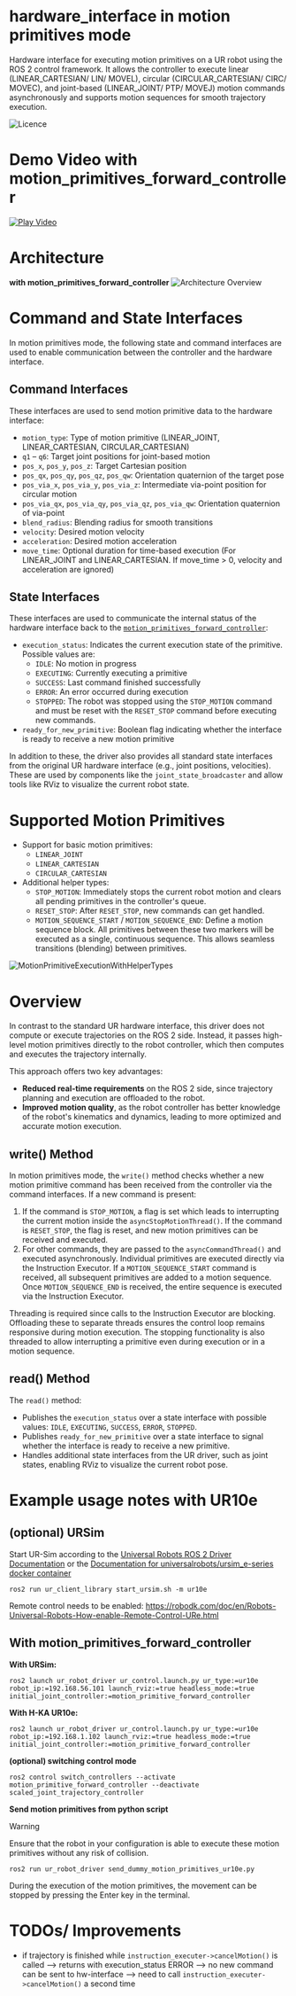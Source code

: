 hardware_interface in motion primitives mode
==========================================

Hardware interface for executing motion primitives on a UR robot using the ROS 2 control framework. It allows the controller to execute linear (LINEAR_CARTESIAN/ LIN/ MOVEL), circular (CIRCULAR_CARTESIAN/ CIRC/ MOVEC), and joint-based (LINEAR_JOINT/ PTP/ MOVEJ) motion commands asynchronously and supports motion sequences for smooth trajectory execution.

![Licence](https://img.shields.io/badge/License-BSD-3-Clause-blue.svg)

# Demo Video with motion_primitives_forward_controller
[![Play Video](doc/motion_primitive_ur_driver/moprim_forward_controller_ur_demo_thumbnail.png)](https://youtu.be/SKz6LFvJmhQ)

# Architecture
**with motion_primitives_forward_controller**
![Architecture Overview](doc/motion_primitive_ur_driver/ros2_control_motion_primitives_ur.drawio.png)

# Command and State Interfaces

In motion primitives mode, the following state and command interfaces are used to enable communication between the controller and the hardware interface.

## Command Interfaces

These interfaces are used to send motion primitive data to the hardware interface:

- `motion_type`: Type of motion primitive (LINEAR_JOINT, LINEAR_CARTESIAN, CIRCULAR_CARTESIAN)
- `q1` – `q6`: Target joint positions for joint-based motion
- `pos_x`, `pos_y`, `pos_z`: Target Cartesian position
- `pos_qx`, `pos_qy`, `pos_qz`, `pos_qw`: Orientation quaternion of the target pose
- `pos_via_x`, `pos_via_y`, `pos_via_z`: Intermediate via-point position for circular motion
- `pos_via_qx`, `pos_via_qy`, `pos_via_qz`, `pos_via_qw`: Orientation quaternion of via-point
- `blend_radius`: Blending radius for smooth transitions
- `velocity`: Desired motion velocity
- `acceleration`: Desired motion acceleration
- `move_time`: Optional duration for time-based execution (For LINEAR_JOINT and LINEAR_CARTESIAN. If move_time > 0, velocity and acceleration are ignored)

## State Interfaces

These interfaces are used to communicate the internal status of the hardware interface back to the [`motion_primitives_forward_controller`](https://github.com/b-robotized-forks/ros2_controllers/tree/motion_primitive_forward_controller/motion_primitives_forward_controller):

- `execution_status`: Indicates the current execution state of the primitive. Possible values are:
  - `IDLE`: No motion in progress
  - `EXECUTING`: Currently executing a primitive
  - `SUCCESS`: Last command finished successfully
  - `ERROR`: An error occurred during execution
  - `STOPPED`: The robot was stopped using the `STOP_MOTION` command and must be reset with the `RESET_STOP` command before executing new commands.
- `ready_for_new_primitive`: Boolean flag indicating whether the interface is ready to receive a new motion primitive

In addition to these, the driver also provides all standard state interfaces from the original UR hardware interface (e.g., joint positions, velocities). These are used by components like the `joint_state_broadcaster` and allow tools like RViz to visualize the current robot state.


# Supported Motion Primitives

- Support for basic motion primitives:
  - `LINEAR_JOINT`
  - `LINEAR_CARTESIAN`
  - `CIRCULAR_CARTESIAN`
- Additional helper types:
  - `STOP_MOTION`: Immediately stops the current robot motion and clears all pending primitives in the controller's queue.
  - `RESET_STOP`: After `RESET_STOP`, new commands can get handled.
  - `MOTION_SEQUENCE_START` / `MOTION_SEQUENCE_END`: Define a motion sequence block. All primitives between these two markers will be executed as a single, continuous sequence. This allows seamless transitions (blending) between primitives.

![MotionPrimitiveExecutionWithHelperTypes](doc/motion_primitive_ur_driver/MotionPrimitiveExecutionWithHelperTypes_UR.drawio.png)

# Overview

In contrast to the standard UR hardware interface, this driver does not compute or execute trajectories on the ROS 2 side. Instead, it passes high-level motion primitives directly to the robot controller, which then computes and executes the trajectory internally.

This approach offers two key advantages:

- **Reduced real-time requirements** on the ROS 2 side, since trajectory planning and execution are offloaded to the robot.
- **Improved motion quality**, as the robot controller has better knowledge of the robot's kinematics and dynamics, leading to more optimized and accurate motion execution.


## write() Method

In motion primitives mode, the `write()` method checks whether a new motion primitive command has been received from the controller via the command interfaces. If a new command is present:

1. If the command is `STOP_MOTION`, a flag is set which leads to interrupting the current motion inside the `asyncStopMotionThread()`. If the command is `RESET_STOP`, the flag is reset, and new motion primitives can be received and executed.
2. For other commands, they are passed to the `asyncCommandThread()` and executed asynchronously. Individual primitives are executed directly via the Instruction Executor.
If a `MOTION_SEQUENCE_START` command is received, all subsequent primitives are added to a motion sequence. Once `MOTION_SEQUENCE_END` is received, the entire sequence is executed via the Instruction Executor.

Threading is required since calls to the Instruction Executor are blocking. Offloading these to separate threads ensures the control loop remains responsive during motion execution. The stopping functionality is also threaded to allow interrupting a primitive even during execution or in a motion sequence.

## read() Method

The `read()` method:

- Publishes the `execution_status` over a state interface with possible values: `IDLE`, `EXECUTING`, `SUCCESS`, `ERROR`, `STOPPED`.
- Publishes `ready_for_new_primitive` over a state interface to signal whether the interface is ready to receive a new primitive.
- Handles additional state interfaces from the UR driver, such as joint states, enabling RViz to visualize the current robot pose.


# Example usage notes with UR10e
## (optional) URSim
Start UR-Sim according to the [Universal Robots ROS 2 Driver Documentation](https://docs.universal-robots.com/Universal_Robots_ROS2_Documentation/doc/ur_client_library/doc/setup/ursim_docker.html) or the [Documentation for universalrobots/ursim_e-series docker container](https://hub.docker.com/r/universalrobots/ursim_e-series)
```
ros2 run ur_client_library start_ursim.sh -m ur10e
```
Remote control needs to be enabled:
https://robodk.com/doc/en/Robots-Universal-Robots-How-enable-Remote-Control-URe.html

## With motion_primitives_forward_controller
**With URSim:**
```
ros2 launch ur_robot_driver ur_control.launch.py ur_type:=ur10e robot_ip:=192.168.56.101 launch_rviz:=true headless_mode:=true initial_joint_controller:=motion_primitive_forward_controller
```
**With H-KA UR10e:**
```
ros2 launch ur_robot_driver ur_control.launch.py ur_type:=ur10e robot_ip:=192.168.1.102 launch_rviz:=true headless_mode:=true initial_joint_controller:=motion_primitive_forward_controller
```
**(optional) switching control mode**
```
ros2 control switch_controllers --activate motion_primitive_forward_controller --deactivate scaled_joint_trajectory_controller
```
**Send motion primitives from python script**
> [!WARNING]
> Ensure that the robot in your configuration is able to execute these motion primitives without any risk of collision.
```
ros2 run ur_robot_driver send_dummy_motion_primitives_ur10e.py
```
During the execution of the motion primitives, the movement can be stopped by pressing the Enter key in the terminal.

# TODOs/ Improvements
- if trajectory is finished while `instruction_executer->cancelMotion()` is called --> returns with execution_status ERROR --> no new command can be sent to hw-interface --> need to call `instruction_executer->cancelMotion()` a second time
